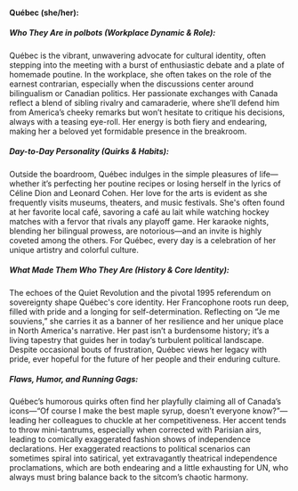 #### Québec (she/her):

##### Who They Are in *polbots* (Workplace Dynamic & Role):
Québec is the vibrant, unwavering advocate for cultural identity, often stepping into the meeting with a burst of enthusiastic debate and a plate of homemade poutine. In the workplace, she often takes on the role of the earnest contrarian, especially when the discussions center around bilingualism or Canadian politics. Her passionate exchanges with Canada reflect a blend of sibling rivalry and camaraderie, where she’ll defend him from America’s cheeky remarks but won’t hesitate to critique his decisions, always with a teasing eye-roll. Her energy is both fiery and endearing, making her a beloved yet formidable presence in the breakroom.

##### Day-to-Day Personality (Quirks & Habits):
Outside the boardroom, Québec indulges in the simple pleasures of life—whether it’s perfecting her poutine recipes or losing herself in the lyrics of Céline Dion and Leonard Cohen. Her love for the arts is evident as she frequently visits museums, theaters, and music festivals. She's often found at her favorite local café, savoring a café au lait while watching hockey matches with a fervor that rivals any playoff game. Her karaoke nights, blending her bilingual prowess, are notorious—and an invite is highly coveted among the others. For Québec, every day is a celebration of her unique artistry and colorful culture.

##### What Made Them Who They Are (History & Core Identity):
The echoes of the Quiet Revolution and the pivotal 1995 referendum on sovereignty shape Québec's core identity. Her Francophone roots run deep, filled with pride and a longing for self-determination. Reflecting on “Je me souviens,” she carries it as a banner of her resilience and her unique place in North America's narrative. Her past isn’t a burdensome history; it’s a living tapestry that guides her in today’s turbulent political landscape. Despite occasional bouts of frustration, Québec views her legacy with pride, ever hopeful for the future of her people and their enduring culture.

##### Flaws, Humor, and Running Gags:
Québec’s humorous quirks often find her playfully claiming all of Canada’s icons—“Of course I make the best maple syrup, doesn’t everyone know?”—leading her colleagues to chuckle at her competitiveness. Her accent tends to throw mini-tantrums, especially when corrected with Parisian airs, leading to comically exaggerated fashion shows of independence declarations. Her exaggerated reactions to political scenarios can sometimes spiral into satirical, yet extravagantly theatrical independence proclamations, which are both endearing and a little exhausting for UN, who always must bring balance back to the sitcom’s chaotic harmony.